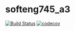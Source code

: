 # softeng745_a3

[![Build Status](https://travis-ci.com/Ethan999/softeng745_a3.svg?token=WsLyQUVoXvGmyM1DSq8V&branch=master)](https://travis-ci.com/Ethan999/softeng745_a3.svg?token=WsLyQUVoXvGmyM1DSq8V&branch=master)
[![codecov](https://codecov.io/gh/Ethan999/softeng745_a3/branch/master/graph/badge.svg)](https://codecov.io/gh/Ethan999/softeng745_a3)